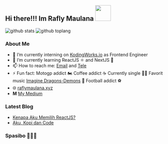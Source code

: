 ## Hi there!!! Im Rafly Maulana <img  src="https://media1.tenor.com/images/dc4e4c324a8ceaa5b088758489673deb/tenor.gif" height="50" alt=""/>  
  
![github stats](https://github-readme-stats.vercel.app/api?username=raflymaulana28&show_icons=true&theme=radical)  ![github toplang](https://github-readme-stats.vercel.app/api/top-langs/?username=raflymaulana28&layout=compact&theme=nightowl)

### About Me
- 🔭 I’m currently interning on [KodingWorks.io](https://kodingworks.io/)  as Frontend Engineer
- 🌱 I’m currently learning ReactJS ⚛️ and NextJS 🔺
- 📫 How to reach me: [Email](https://mail.google.com/mail/u/0/#inbox?compose=GTvVlcSGLdVxsnQhBhCTKpvClGrxKZcBzqxmLScGqWqqnHGWvcrRgTRbMVxkMTMtjcznTZMLSpCxL) and [Tele](https://t.me/rm2846)
- ⚡ Fun fact: Motogp addict 🏍️ Coffee addict ☕ Currently single 👨‍🦱 Favorit music [Imagine Dragons-Demons](https://www.youtube.com/watch?v=mWRsgZuwf_8) 🎵 Football addict ⚽  
- 🌐 [raflymaulana.xyz](https://raflymaulana.xyz)  
- <b>M</b> [My Medium](https://medium.com/@raflymaulana)  
  
### Latest Blog  
- [Kenapa Aku Memilih ReactJS?](https://medium.com/@raflymaulana/kenapa-aku-memilih-react-js-94c82da48623)  
- [Aku, Kopi dan Code](https://medium.com/@raflymaulana/aku-kopi-dan-code-a34de3e399e8)  
    

### Spasibo 👋👋👋  
<img src="https://i.giphy.com/media/ZEwwUHQOb7RBaywZds/giphy.webp" alt=""/>
